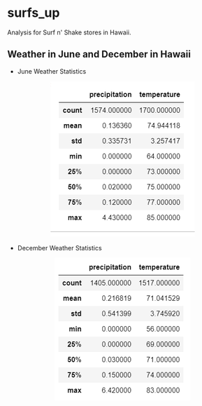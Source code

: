 # surfs_up

Analysis for Surf n' Shake stores in Hawaii.

## Weather in June and December in Hawaii
- June Weather Statistics

     <p align="center">
     <img src="https://github.com/karenmxm/surfs_up/blob/master/June.png">
     </p>

- December Weather Statistics

     <p align="center">
     <img src="https://github.com/karenmxm/surfs_up/blob/master/December.png">
     </p>
